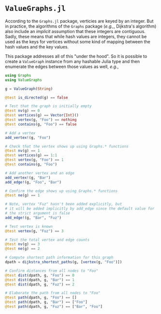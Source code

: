 # `ValueGraphs.jl`

According to the `Graphs.jl` package, verticies are keyed by an integer.  But in
practice, the algorithms of the `Graphs` package (_e.g.,_, Dijkstra's algorithm)
also include an _implicit_ assumption that these integers are contiguous.  Sadly,
these means that while hash values are integers, they cannot be used as the
keys for vertices without some kind of mapping between the hash values and the
key values.

This package addresses all of this "under the hood".  So it is possible to create
a `ValueGraph` instance from any hashable Julia type and then enumerate the edges
between those values as well, _e.g._,

```julia
using Graphs
using ValueGraphs

g = ValueGraph(String)

@test is_directed(g) == false

# Test that the graph is initially empty
@test nv(g) == 0
@test vertices(g) == Vector{Int}()
@test vertex(g, "Foo") == nothing
@test contains(g, "Foo") == false

# Add a vertex
add_vertex!(g, "Foo")

# Check that the vertex shows up using Graphs.* functions
@test nv(g) == 1
@test vertices(g) == 1:1
@test vertex(g, "Foo") == 1
@test contains(g, "Foo")

# Add another vertex and an edge
add_vertex!(g, "Bar")
add_edge!(g, "Foo", "Bar")

# Confirm the edge shows up using Graphs.* functions
@test ne(g) == 1

# Note, vertex "Fuz" hasn't been added explicitly, but
# it will be added implicitly by add_edge since the default value for
# the strict argument is false
add_edge!(g, "Bar", "Fuz")

# Test vertex is known
@test vertex(g, "Fuz") == 3

# Test the total vertex and edge counts
@test nv(g) == 3
@test ne(g) == 2

# Compute shortest path information for this graph
dpath = dijkstra_shortest_paths(g, [vertex(g, "Foo")])

# Confirm distances from all nodes to "Foo"
@test dist(dpath, g, "Foo") == 0
@test dist(dpath, g, "Bar") == 1
@test dist(dpath, g, "Fuz") == 2

# Elaborate the path from all nodes to "Foo"
@test path(dpath, g, "Foo") == []
@test path(dpath, g, "Bar") == ["Foo"]
@test path(dpath, g, "Fuz") == ["Bar", "Foo"]
```
